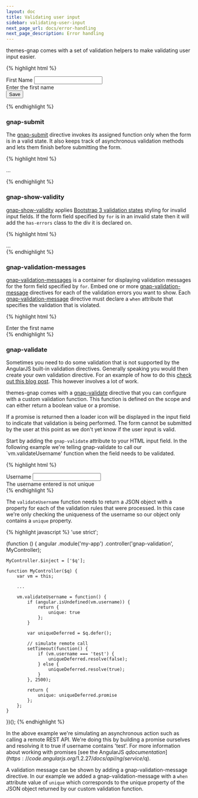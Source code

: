 ```yaml
---
layout: doc
title: Validating user input
sidebar: validating-user-input
next_page_url: docs/error-handling
next_page_description: Error handling
---
```


themes-gnap comes with a set of validation helpers to make validating user input easier.

{% highlight html %}
<form gnap-submit='vm.save()'>
    <div gnap-show-validity for="firstName" class="form-group">
        <label class="control-label" for="firstName">First Name</label>
        <input ng-model="vm.firstName" type="text" class="form-control" id="firstName" name="firstName" required>
        <div gnap-validation-messages for="firstName">
            <div gnap-validation-message when="required">Enter the first name</div>
        </div>
    </div>
    <button class="btn btn-primary">Save</button>
</form>
{% endhighlight %}

### gnap-submit

The [gnap-submit](https://github.com/infrabel/themes-gnap/blob/master/custom/gnap-angular/js/develop/gnap/submit.directive.js) directive invokes its assigned function only when the form is in a valid state. It also keeps track of asynchronous validation methods and lets them finish before submitting the form.

{% highlight html %}
<form gnap-submit='vm.save()'>
    ...
</form>
{% endhighlight %}

### gnap-show-validity

[gnap-show-validity](https://github.com/infrabel/themes-gnap/blob/master/custom/gnap-angular/js/develop/gnap/show-validity.directive.js) applies [Bootstrap 3 validation states](http://getbootstrap.com/css/#forms-control-validation) styling for invalid input fields. If the form field specified by `for` is in an invalid state then it will add the `has-errors` class to the div it is declared on.

{% highlight html %}
<div gnap-show-validity for="firstName" class="form-group">
    ...
</div>
{% endhighlight %}

### gnap-validation-messages

[gnap-validation-messages](https://github.com/infrabel/themes-gnap/blob/master/custom/gnap-angular/js/develop/gnap/validation-messages.directive.js) is a container for displaying validation messages for the form field specified by `for`. Embed one or more [gnap-validation-message](https://github.com/infrabel/themes-gnap/blob/master/custom/gnap-angular/js/develop/gnap/validation-message.directive.js) directives for each of the validation errors you want to show. Each [gnap-validation-message](https://github.com/infrabel/themes-gnap/blob/master/custom/gnap-angular/js/develop/gnap/validation-message.directive.js) directive must declare a `when` attribute that specifies the validation that is violated.

{% highlight html %}
<div gnap-validation-messages for="firstName">
    <div gnap-validation-message when="required">Enter the first name</div>
</div>
{% endhighlight %}

### gnap-validate

Sometimes you need to do some validation that is not supported by the AngularJS built-in validation directives. Generally speaking you would then create your own validation directive. For an example of how to do this [check out this blog post](http://weblogs.asp.net/dwahlin/building-a-custom-angularjs-unique-value-directive). This however involves a lot of work.

themes-gnap comes with a [gnap-validate](https://github.com/infrabel/themes-gnap/blob/master/custom/gnap-angular/js/develop/gnap/validate.directive.js) directive that you can configure with a custom validation function. This function is defined on the scope and can either return a boolean value or a promise.

If a promise is returned then a loader icon will be displayed in the input field to indicate that validation is being performed. The form cannot be submitted by the user at this point as we don't yet know if the user input is valid.

Start by adding the `gnap-validate` attribute to your HTML input field. In the following example we're telling gnap-validate to call our `vm.validateUsername' function when the field needs to be validated.

{% highlight html %}
<div gnap-show-validity for="username" class="form-group">
    <label class="control-label" for="username">Username</label>
    <input ng-model="vm.username" type="text" class="form-control" id="username" name="username" gnap-validate="vm.validateUsername()">
    <div gnap-validation-messages for="username">
        <div gnap-validation-message when="unique">The username entered is not unique</div>
    </div>
</div>
{% endhighlight %}

The `validateUsername` function needs to return a JSON object with a property for each of the validation rules that were processed. In this case we're only checking the uniqueness of the username so our object only contains a `unique` property.

{% highlight javascript %}
'use strict';

(function () {
    angular
        .module('my-app')
        .controller('gnap-validation', MyController);

    MyController.$inject = ['$q'];

    function MyController($q) {
        var vm = this;

        ...

        vm.validateUsername = function() {
            if (angular.isUndefined(vm.username)) {
                return {
                    unique: true
                };
            }

            var uniqueDeferred = $q.defer();

            // simulate remote call
            setTimeout(function() {
                if (vm.username === 'test') {
                    uniqueDeferred.resolve(false);
                } else {
                    uniqueDeferred.resolve(true);
                }
            }, 2500);

            return {
                unique: uniqueDeferred.promise
            };
        };
    }
})();
{% endhighlight %}

In the above example we're simulating an asynchronous action such as calling a remote REST API. We're doing this by building a promise ourselves and resolving it to true if username contains 'test'. For more information about working with promises [see the AngularJS $q documentation](https://code.angularjs.org/1.2.27/docs/api/ng/service/$q).

A validation message can be shown by adding a gnap-validation-message directive. In our example we added a gnap-validation-message with a `when` attribute value of `unique` which corresponds to the unique property of the JSON object returned by our custom validation function.
